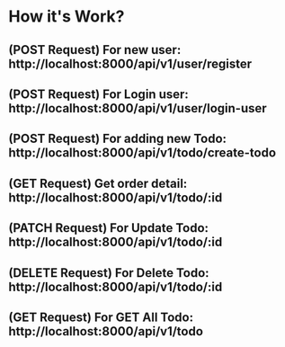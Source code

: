# How it's Work?

## (POST Request) For new user: http://localhost:8000/api/v1/user/register



## (POST Request) For Login user: http://localhost:8000/api/v1/user/login-user




## (POST Request) For adding new Todo: http://localhost:8000/api/v1/todo/create-todo



## (GET Request) Get order detail: http://localhost:8000/api/v1/todo/:id




## (PATCH Request) For Update Todo: http://localhost:8000/api/v1/todo/:id




## (DELETE Request) For Delete Todo: http://localhost:8000/api/v1/todo/:id





## (GET Request) For GET All Todo: http://localhost:8000/api/v1/todo

